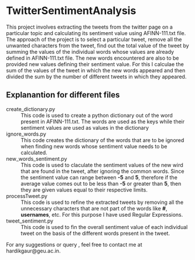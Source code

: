 # TwitterSentimentAnalysis
This project involves extracting the tweets from the twitter page on a particular topic and calculating its sentiment value using AFINN-111.txt file.
The approach of the project is to select a particular tweet, remove all the unwanted characters from the tweet, find out the total value of the tweet by summing the values of the individual words whose values are already defined in AFINN-111.txt file. The new words encountered are also to be provided new values defining their sentiment value. For this I calculae the sum of the values of the tweet in which the new words appeared and then divided the sum by the number of different tweets in which they appeared.

## Explanantion for different files
<dl>
	<dt>create_dictionary.py</dt>
	<dd>This code is used to create a python dictionary out of the word present in AFINN-111.txt. The words are used as the keys while their sentiment values are used as values in the dictionary</dd>
	<dt>ignore_words.py</dt>
	<dd>This code creates the dictionary of the words that are to be ignored when finding new words whose sentiment value needs to be calculated.</dd>
	<dt>new_words_sentiment.py</dt>
	<dd>This code is used to claculate the sentiment values of the new wird that are found in the tweet, after ignoring the common words. Since the sentiment value can range between <strong>-5</strong> and <strong>5</strong>, therefore if the average value comes out to be less than <b>-5</b> or greater than <b>5</b>, then they are given values equal to their respective limits.</dd>
	<dt>processTweet.py</dt>
	<dd>This code is used to refine the extracted tweets by removing all the unnecessary characters that are not part of the words like <b>#</b>, <b>usernames</b>, etc. For this purpose I have used Regular Expressions.</dd>
	<dt>tweet_sentiment.py</dt>
	<dd>This code is used to fin the overall sentiment value of each individual tweet on the basis of the different words present in the tweet.</dd>
</dl>
	For any suggestions or query , feel free to contact me at hardikgaur@geu.ac.in.
